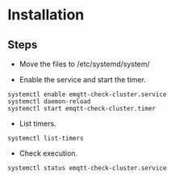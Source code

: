 # Installation
## Steps
- Move the files to /etc/systemd/system/

- Enable the service and start the timer.

```
systemctl enable emqtt-check-cluster.service
systemctl daemon-reload
systemctl start emqtt-check-cluster.timer
```

- List timers.

```
systemctl list-timers
```

- Check execution.

```
systemctl status emqtt-check-cluster.service
```

